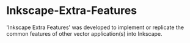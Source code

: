 # Inkscape-Extra-Features
'Inkscape Extra Features' was developed to implement or replicate the common features of other vector application(s) into Inkscape.
